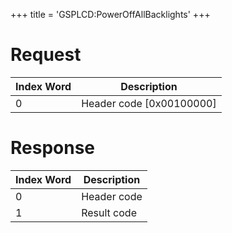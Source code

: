 +++
title = 'GSPLCD:PowerOffAllBacklights'
+++

# Request

| Index Word | Description                |
|------------|----------------------------|
| 0          | Header code \[0x00100000\] |

# Response

| Index Word | Description |
|------------|-------------|
| 0          | Header code |
| 1          | Result code |
